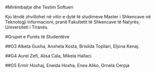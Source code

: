 #Mirëmbajtje dhe Testim Softueri

Kjo lëndë zhvillohet në vitin e dytë të studimeve Master i Shkencave në Teknologji Informacioni, pranë Fakultetit të Shkencave të Natyrës, Universiteti i Tiranës.

#Grupet e Punës të Studentëve

##G3
Alketa Guxha, Anxhela Kosta, Brisilda Topllari, Eljona Kenaj.

##G4
Aurel Zefi, Alisa Cala, Mikela Hallaci.

##G5
Ermir Hoxhaj, Eneida Hoxha, Enea Aliko, Ornela Cerpja

